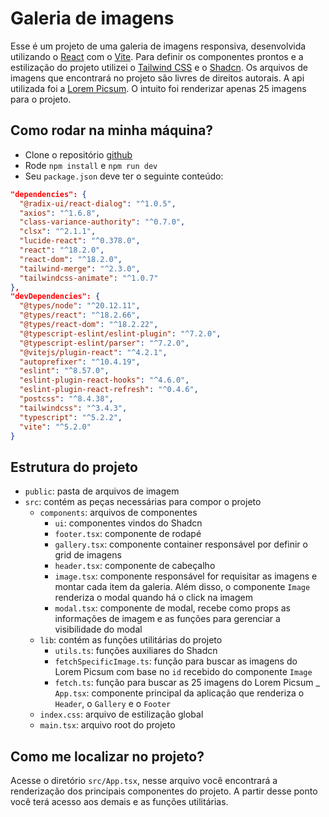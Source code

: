# Galeria de imagens

Esse é um projeto de uma galeria de imagens responsiva, desenvolvida utilizando o [React](https://reactjs.org/) com o [Vite](https://vitejs.dev/). Para definir os componentes prontos e a estilização do projeto utilizei o [Tailwind CSS](https://tailwindcss.com/) e o [Shadcn](https://ui.shadcn.com/). Os arquivos de imagens que encontrará no projeto são livres de direitos autorais. A api utilizada foi a [Lorem Picsum](https://picsum.photos/). O intuito foi renderizar apenas 25 imagens para o projeto.

## Como rodar na minha máquina?

- Clone o repositório [github](https://github.com/MatheusAmon12/image-gallery)
- Rode `npm install` e `npm run dev`
- Seu `package.json` deve ter o seguinte conteúdo:

```json
"dependencies": {
  "@radix-ui/react-dialog": "^1.0.5",
  "axios": "^1.6.8",
  "class-variance-authority": "^0.7.0",
  "clsx": "^2.1.1",
  "lucide-react": "^0.378.0",
  "react": "^18.2.0",
  "react-dom": "^18.2.0",
  "tailwind-merge": "^2.3.0",
  "tailwindcss-animate": "^1.0.7"
},
"devDependencies": {
  "@types/node": "^20.12.11",
  "@types/react": "^18.2.66",
  "@types/react-dom": "^18.2.22",
  "@typescript-eslint/eslint-plugin": "^7.2.0",
  "@typescript-eslint/parser": "^7.2.0",
  "@vitejs/plugin-react": "^4.2.1",
  "autoprefixer": "^10.4.19",
  "eslint": "^8.57.0",
  "eslint-plugin-react-hooks": "^4.6.0",
  "eslint-plugin-react-refresh": "^0.4.6",
  "postcss": "^8.4.38",
  "tailwindcss": "^3.4.3",
  "typescript": "^5.2.2",
  "vite": "^5.2.0"
}
```

## Estrutura do projeto

- `public`: pasta de arquivos de imagem
- `src`: contém as peças necessárias para compor o projeto
  - `components`: arquivos de componentes
    - `ui`: componentes vindos do Shadcn
    - `footer.tsx`: componente de rodapé
    - `gallery.tsx`: componente container responsável por definir o grid de imagens
    - `header.tsx`: componente de cabeçalho
    - `image.tsx`: componente responsável for requisitar as imagens e montar cada item da galeria. Além disso, o componente `Image` renderiza o modal quando há o click na imagem
    - `modal.tsx`: componente de modal, recebe como props as informações de imagem e as funções para gerenciar a visibilidade do modal
  - `lib`: contém as funções utilitárias do projeto
    - `utils.ts`: funções auxiliares do Shadcn
    - `fetchSpecificImage.ts`: função para buscar as imagens do Lorem Picsum com base no `id` recebido do componente `Image`
    - `fetch.ts`: função para buscar as 25 imagens do Lorem Picsum
  _ `App.tsx`: componente principal da aplicação que renderiza o `Header`, o `Gallery` e o `Footer`
  - `index.css`: arquivo de estilização global
  - `main.tsx`: arquivo root do projeto

## Como me localizar no projeto?

Acesse o diretório `src/App.tsx`, nesse arquivo você encontrará a renderização dos principais componentes do projeto. A partir desse ponto você terá acesso aos demais e as funções utilitárias.